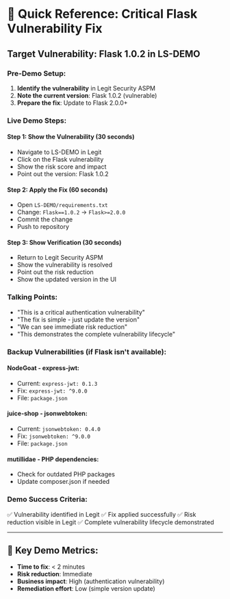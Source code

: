 # 🚀 Quick Reference: Critical Flask Vulnerability Fix

## **Target Vulnerability: Flask 1.0.2 in LS-DEMO**

### **Pre-Demo Setup:**
1. **Identify the vulnerability** in Legit Security ASPM
2. **Note the current version**: Flask 1.0.2 (vulnerable)
3. **Prepare the fix**: Update to Flask 2.0.0+

### **Live Demo Steps:**

#### **Step 1: Show the Vulnerability (30 seconds)**
- Navigate to LS-DEMO in Legit
- Click on the Flask vulnerability
- Show the risk score and impact
- Point out the version: Flask 1.0.2

#### **Step 2: Apply the Fix (60 seconds)**
- Open `LS-DEMO/requirements.txt`
- Change: `Flask==1.0.2` → `Flask>=2.0.0`
- Commit the change
- Push to repository

#### **Step 3: Show Verification (30 seconds)**
- Return to Legit Security ASPM
- Show the vulnerability is resolved
- Point out the risk reduction
- Show the updated version in the UI

### **Talking Points:**
- "This is a critical authentication vulnerability"
- "The fix is simple - just update the version"
- "We can see immediate risk reduction"
- "This demonstrates the complete vulnerability lifecycle"

### **Backup Vulnerabilities (if Flask isn't available):**

#### **NodeGoat - express-jwt:**
- Current: `express-jwt: 0.1.3`
- Fix: `express-jwt: ^9.0.0`
- File: `package.json`

#### **juice-shop - jsonwebtoken:**
- Current: `jsonwebtoken: 0.4.0`
- Fix: `jsonwebtoken: ^9.0.0`
- File: `package.json`

#### **mutillidae - PHP dependencies:**
- Check for outdated PHP packages
- Update composer.json if needed

### **Demo Success Criteria:**
✅ Vulnerability identified in Legit
✅ Fix applied successfully
✅ Risk reduction visible in Legit
✅ Complete vulnerability lifecycle demonstrated

---

## **🎯 Key Demo Metrics:**
- **Time to fix**: < 2 minutes
- **Risk reduction**: Immediate
- **Business impact**: High (authentication vulnerability)
- **Remediation effort**: Low (simple version update)